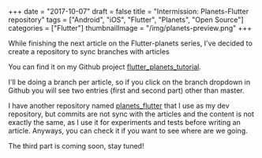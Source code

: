 +++
date = "2017-10-07"
draft = false
title = "Intermission: Planets-Flutter repository"
tags = ["Android", "iOS", "Flutter", "Planets", "Open Source"]
categories = ["Flutter"]
thumbnailImage = "/img/planets-preview.png"
+++

While finishing the next article on the Flutter-planets series, I've decided to create a repository to sync branches with articles

<!--more--> 

You can find it on my Github project [flutter_planets_tutorial](https://github.com/sergiandreplace/flutter_planets_tutorial).

I'll be doing a branch per article, so if you click on the branch dropdown in Github you will see two entries (first and second part) other than master.

I have another repository named [planets_flutter](https://github.com/sergiandreplace/planets-flutter) that I use as my dev repository, but commits are not sync with the articles and the content is not exactly the same, as I use it for experiments and tests before writing an article. Anyways, you can check it if you want to see where are we going.

The third part is coming soon, stay tuned!